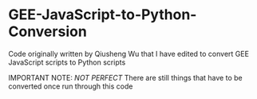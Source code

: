 # GEE-JavaScript-to-Python-Conversion
Code originally written by Qiusheng Wu that I have edited to convert GEE JavaScript scripts to Python scripts

IMPORTANT NOTE:    *NOT PERFECT* 
There are still things that have to be converted once run through this code

